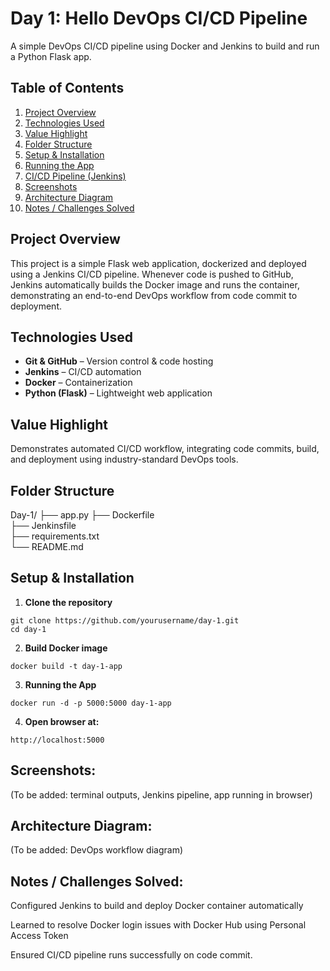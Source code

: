 # Day 1: Hello DevOps CI/CD Pipeline

A simple DevOps CI/CD pipeline using Docker and Jenkins to build and run a Python Flask app.

## Table of Contents
1. [Project Overview](#project-overview)
2. [Technologies Used](#technologies-used)
3. [Value Highlight](#value-highlight)
4. [Folder Structure](#folder-structure)
5. [Setup & Installation](#setup--installation)
6. [Running the App](#running-the-app)
7. [CI/CD Pipeline (Jenkins)](#cicd-pipeline-jenkins)
8. [Screenshots](#screenshots)
9. [Architecture Diagram](#architecture-diagram)
10. [Notes / Challenges Solved](#notes--challenges-solved)

## Project Overview
This project is a simple Flask web application, dockerized and deployed using a Jenkins CI/CD pipeline. Whenever code is pushed to GitHub, Jenkins automatically builds the Docker image and runs the container, demonstrating an end-to-end DevOps workflow from code commit to deployment.

## Technologies Used
- **Git & GitHub** – Version control & code hosting  
- **Jenkins** – CI/CD automation  
- **Docker** – Containerization  
- **Python (Flask)** – Lightweight web application

## Value Highlight
Demonstrates automated CI/CD workflow, integrating code commits, build, and deployment using industry-standard DevOps tools.

## Folder Structure
Day-1/ 
├── app.py 
├── Dockerfile  
├── Jenkinsfile  
├── requirements.txt  
└── README.md  


## Setup & Installation
1. **Clone the repository**  
```
git clone https://github.com/yourusername/day-1.git
cd day-1
```

2. **Build Docker image**
```
docker build -t day-1-app
```

3. **Running the App**
```
docker run -d -p 5000:5000 day-1-app
```

4. **Open browser at:**
```
http://localhost:5000
```

## Screenshots:
(To be added: terminal outputs, Jenkins pipeline, app running in browser)

## Architecture Diagram:
(To be added: DevOps workflow diagram)

## Notes / Challenges Solved:
Configured Jenkins to build and deploy Docker container automatically

Learned to resolve Docker login issues with Docker Hub using Personal Access Token

Ensured CI/CD pipeline runs successfully on code commit.
